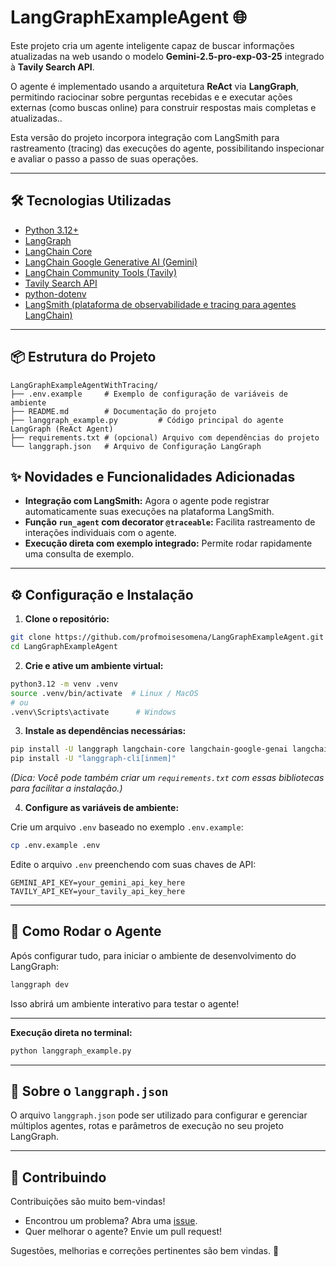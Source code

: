 # LangGraphExampleAgent 🌐

Este projeto cria um agente inteligente capaz de buscar informações atualizadas na web usando o modelo **Gemini-2.5-pro-exp-03-25** integrado à **Tavily Search API**.

O agente é implementado usando a arquitetura **ReAct** via **LangGraph**, permitindo raciocinar sobre perguntas recebidas e e executar ações externas (como buscas online) para construir respostas mais completas e atualizadas..

Esta versão do projeto incorpora integração com LangSmith para rastreamento (tracing) das execuções do agente, possibilitando inspecionar e avaliar o passo a passo de suas operações.

---

## 🛠️ Tecnologias Utilizadas

- [Python 3.12+](https://www.python.org/)
- [LangGraph](https://github.com/langchain-ai/langgraph)
- [LangChain Core](https://github.com/langchain-ai/langchain)
- [LangChain Google Generative AI (Gemini)](https://github.com/langchain-ai/langchain/tree/main/libs/langchain-google-genai)
- [LangChain Community Tools (Tavily)](https://github.com/langchain-ai/langchain/tree/main/libs/langchain-community)
- [Tavily Search API](https://app.tavily.com/)
- [python-dotenv](https://pypi.org/project/python-dotenv/)
- [LangSmith (plataforma de observabilidade e tracing para agentes LangChain)](https://pypi.org/project/langsmith/)

---

## 📦 Estrutura do Projeto

```
LangGraphExampleAgentWithTracing/
├── .env.example     # Exemplo de configuração de variáveis de ambiente
├── README.md        # Documentação do projeto
├── langgraph_example.py         # Código principal do agente LangGraph (ReAct Agent)
├── requirements.txt # (opcional) Arquivo com dependências do projeto
└── langgraph.json   # Arquivo de Configuração LangGraph
```

## ✨ Novidades e Funcionalidades Adicionadas

- **Integração com LangSmith:** Agora o agente pode registrar automaticamente suas execuções na plataforma LangSmith.
- **Função `run_agent` com decorator `@traceable`:** Facilita rastreamento de interações individuais com o agente.
- **Execução direta com exemplo integrado:** Permite rodar rapidamente uma consulta de exemplo.

---

## ⚙️ Configuração e Instalação

1. **Clone o repositório:**

```bash
git clone https://github.com/profmoisesomena/LangGraphExampleAgent.git
cd LangGraphExampleAgent
```

2. **Crie e ative um ambiente virtual:**

```bash
python3.12 -m venv .venv
source .venv/bin/activate  # Linux / MacOS
# ou
.venv\Scripts\activate      # Windows
```

3. **Instale as dependências necessárias:**

```bash
pip install -U langgraph langchain-core langchain-google-genai langchain-community tavily-python python-dotenv
pip install -U "langgraph-cli[inmem]"
```

*(Dica: Você pode também criar um `requirements.txt` com essas bibliotecas para facilitar a instalação.)*

4. **Configure as variáveis de ambiente:**

Crie um arquivo `.env` baseado no exemplo `.env.example`:

```bash
cp .env.example .env
```

Edite o arquivo `.env` preenchendo com suas chaves de API:

```env
GEMINI_API_KEY=your_gemini_api_key_here
TAVILY_API_KEY=your_tavily_api_key_here
```

---

## 🚀 Como Rodar o Agente

Após configurar tudo, para iniciar o ambiente de desenvolvimento do LangGraph:

```bash
langgraph dev
```

Isso abrirá um ambiente interativo para testar o agente!


---
**Execução direta no terminal:**

```bash
python langgraph_example.py
```

---

## 💑 Sobre o `langgraph.json`

O arquivo `langgraph.json` pode ser utilizado para configurar e gerenciar múltiplos agentes, rotas e parâmetros de execução no seu projeto LangGraph.


---

## 🤝 Contribuindo

Contribuições são muito bem-vindas!

- Encontrou um problema? Abra uma [issue](https://github.com/profmoisesomena/LangGraphExampleAgent/issues).
- Quer melhorar o agente? Envie um pull request!

Sugestões, melhorias e correções pertinentes são bem vindas. 🚀



